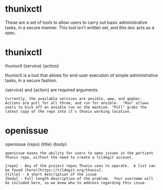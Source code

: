 # thunixctl

These are a set of tools to allow users to carry out basic administrative tasks, in a secure manner. This tool isn't written set, and this doc acts as a spec.

# thunixctl

thunixctl {service} {action}

  thunixctl is a tool that allows for end-user execution of simple administrative tasks, in a secure fashion.

  {service} and {action} are required arguments.

	Currently, the available services are ansible, www, and gopher.  Actions are pull for all three, and run for ansible.  "Run" allows users to kick off an ansible run on the machine. "Pull" grabs the latest copy of the repo into it's thunix working location.

# openissue 

openissue {repo} {title} {body}

	openissue eases the ability for users to open issues in the pertient Thunix repo, without the need to create a tildegit account.

	{repo} - Any of the project repos Thunix uses to operate.  A list can be found (here)[https://tildegit.org/thunix].
	{title} - A short description of the issue
	{body} - Full length description of the problem.  Your username will be included here, so we know who to address regarding this issue.
